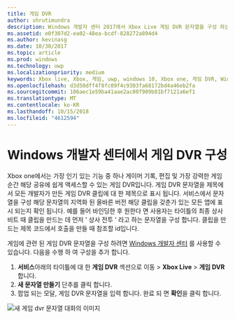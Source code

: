 ```yaml
---
title: 게임 DVR
author: shrutimundra
description: Windows 개발자 센터 2017에서 Xbox Live 게임 DVR 문자열을 구성 하는 방법을 알아봅니다
ms.assetid: e0f307d2-ea02-48ea-bcdf-828272a894d4
ms.author: kevinasg
ms.date: 10/30/2017
ms.topic: article
ms.prod: windows
ms.technology: uwp
ms.localizationpriority: medium
keywords: Xbox live, Xbox, 게임, uwp, windows 10, Xbox one, 게임 DVR, Windows 개발자 센터
ms.openlocfilehash: d3d50dff4f8fc09f4c9303fa68172bd4a46eb2fa
ms.sourcegitcommit: 106aec1e59ba41aae2ac00f909b81bf7121a6ef1
ms.translationtype: MT
ms.contentlocale: ko-KR
ms.lasthandoff: 10/15/2018
ms.locfileid: "4612594"
---
```

# <a name="configuring-game-dvr-on-windows-dev-center"></a>Windows 개발자 센터에서 게임 DVR 구성

Xbox one에서는 가장 인기 있는 기능 중 하나 게이머 기록, 편집 및 가장 강력한 게임 순간 해당 공유에 쉽게 액세스할 수 있는 게임 DVR입니다. 게임 DVR 문자열을 제목에서 모든 개발자가 만든 게임 DVR 클립에 대 한 제목으로 표시 됩니다. 서비스에서 문자열을 구성 해당 문자열의 지역화 된 올바른 버전 해당 클립을 갖춘가 있는 모든 앱에 표시 되는지 확인 됩니다. 예를 들어 바인딩한 후 원한다 면 사용자는 타이틀의 최종 상사 비트 때 클립을 만드는 데 먼저 ' 상사 전투 ' 라고 하는 문자열을 구성 합니다. 클립을 만드는 제목 코드에서 호출을 만들 때 참조할 id입니다.

게임에 관련 된 게임 DVR 문자열을 구성 하려면 [Windows 개발자 센터](https://developer.microsoft.com/dashboard) 를 사용할 수 있습니다. 다음을 수행 하 여 구성을 추가 합니다.

1. **서비스**아래의 타이틀에 대 한 **게임 DVR** 섹션으로 이동 > **Xbox Live** > **게임 DVR**합니다.
2. **새 문자열 만들기** 단추를 클릭 합니다.
3. 팝업 되는 모달, 게임 DVR 문자열을 입력 합니다. 완료 되 면 **확인**을 클릭 합니다.

![새 게임 dvr 문자열 대화의 이미지](../../images/dev-center/game-dvr/game-dvr-1.png)
